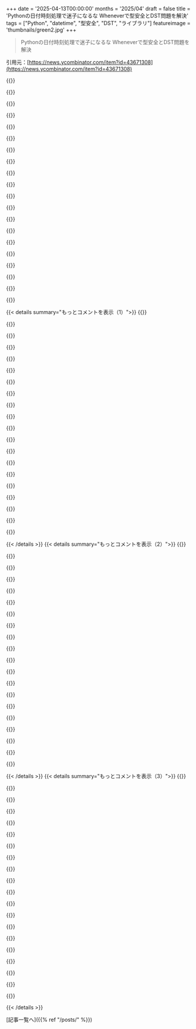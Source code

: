 +++
date = '2025-04-13T00:00:00'
months = '2025/04'
draft = false
title = 'Pythonの日付時刻処理で迷子になるな Wheneverで型安全とDST問題を解決'
tags = ["Python", "datetime", "型安全", "DST", "ライブラリ"]
featureimage = 'thumbnails/green2.jpg'
+++

> Pythonの日付時刻処理で迷子になるな Wheneverで型安全とDST問題を解決

引用元：[https://news.ycombinator.com/item?id=43671308](https://news.ycombinator.com/item?id=43671308)

{{<matomeQuote body="このライブラリの存在理由が書かれたブログ記事を読むのがおすすめだよ。「Ten Python datetime pitfalls, and what libraries are (not) doing about it」ってやつ。" userName="Hasnep" createdAt="2025-04-13T11:42:28" color="#ff33a1">}}

{{<matomeQuote body="https://dev.arie.bovenberg.net/blog/python-datetime-pitfalls... で、またしても考慮してなかったことが浮き彫りになったから、これを推すよ。<br>＞“https://infiniteundo.com/post/25326999628/falsehoods-program...　とか<br>https://news.ycombinator.com/item?id=4128208　も参考になるかもね”" userName="mdaniel" createdAt="2025-04-13T18:29:38" color="">}}

{{<matomeQuote body="当時HNで議論されてたね。<br>https://news.ycombinator.com/item?id=39417231<br>(147コメント)" userName="jwilk" createdAt="2025-04-13T15:47:09" color="">}}

{{<matomeQuote body="ベテランプログラマーだけど、datetimeオブジェクトを扱うときは、ユニットテストでできる限りのことをして、あとはエッジケースが適用されないことを祈るしかないんだよね。正直、内部の仕組みはよく分かってない。でも、LLMがバグを見つけてくれるかもしれないから、それはいいね。" userName="barbazoo" createdAt="2025-04-13T21:33:59" color="">}}

{{<matomeQuote body="めっちゃいい記事だね。" userName="JodieBenitez" createdAt="2025-04-13T13:36:02" color="#ff5c5c">}}

{{<matomeQuote body="標準ライブラリのLiskovの原則違反を解決してるのはいいね。標準ライブラリでは、dateは<で比較できるし、datetimeはdateの一種だけど、datetimeとdateを<で比較するとエラーになる。これが最近の仕事で悩みの種だったんだよね。この挙動のリスクを上回るメリットは何なんだろう。" userName="wesselbindt" createdAt="2025-04-13T09:53:57" color="#ff33a1">}}

{{<matomeQuote body="じゃあ、同値性の比較はどうするの？" userName="OJFord" createdAt="2025-04-13T11:11:51" color="">}}

{{<matomeQuote body="著者はブログで、datetimeがdateを継承すべきではないことが問題だと書いてる。継承してるのに比較できないのは、問題をさらに悪化させて、隠れたバグを生み出す原因になってるんだよね。" userName="scott_w" createdAt="2025-04-13T14:09:43" color="#785bff">}}

{{<matomeQuote body="何を期待してるの？この挙動をどう処理するかはたくさん方法があるから、許可されてないのは当然じゃない？datetime.dateを取り出して比較する？すべてのdateは真夜中のdatetimeだと仮定する？" userName="heavenlyblue" createdAt="2025-04-13T10:50:21" color="">}}

{{<matomeQuote body="問題は、比較が有効であるべきかってことじゃなくて、datetimeがdateであるべきではないってこと。「has a」の関係がせいぜいで、「is a」の関係であるべきではない。" userName="MrJohz" createdAt="2025-04-13T11:11:28" color="#ff33a1">}}

{{<matomeQuote body="wesselbindtが言いたかったのは、datetimeがdateを継承すべきじゃないってことだと思うよ。" userName="pkkm" createdAt="2025-04-13T11:13:29" color="">}}

{{<matomeQuote body="Arrow、Delorean、Pendulumとか色々試して、結局Wheneverに落ち着いたんだ。自分がdatetimeでやりたいことに合ってるし、活発にメンテナンスされてるみたいだし。他のライブラリだと、なんかエッジケースを見落としてるんじゃないかって不安が常にあったんだよね。Pendulumは特にAPIにそれが組み込まれてる気がする。" userName="JimDabell" createdAt="2025-04-13T10:00:07" color="#785bff">}}

{{<matomeQuote body="業界全体で、日付/時間/カレンダーライブラリをチェックするためのテストスイートが必要だね。ブラウザのAcidテストみたいなやつ。<br>Whenever、ありがとう！でも名前が残念。Wheneverって全然気にしないみたいに聞こえるけど、使うのは気にする人だけだよ！Shakiraもいるし、笑。名前候補は、Timelyとかpreciseとかpunctualとか。あと、イミュータビリティについても書くべき。" userName="mixmastamyk" createdAt="2025-04-13T20:39:17" color="#ff33a1">}}

{{<matomeQuote body="皮肉でもなんでもなく、そういうテストスイートって一瞬しか有効じゃないと思うんだよね。タイムゾーンのルールって常に変わってるから。だから<https://www.iana.org/time-zones>とか<https://www.oracle.com/java/technologies/javase/tzupdater-re...>があるんだよ。つい最近も2025-03-22にアップデートがあったし。" userName="mdaniel" createdAt="2025-04-13T20:51:04" color="">}}

{{<matomeQuote body="それなら、型同士の互換性とか、操作の失敗とかを確認するユニットテストと、最新のルールDBを取得してテストする統合テストが必要だね。" userName="NeutralForest" createdAt="2025-04-13T21:09:18" color="#38d3d3">}}

{{<matomeQuote body="現実世界を考慮する必要があるんじゃないかな？それに、実際のタイムゾーンに依存しなくても、様々なタイムゾーン定義の組み合わせをテストできるし。" userName="mixmastamyk" createdAt="2025-04-13T20:59:45" color="">}}

{{<matomeQuote body="標準ライブラリにこだわって、ドキュメントと変更履歴を注意深く読んで、必要な機能を自分で実装してるのって俺だけ？<br>依存関係はプロジェクトを殺すって学んだから。もちろん、Wheneverが素晴らしいって言ってるし、使い道もあると思うよ！" userName="apeters" createdAt="2025-04-13T11:05:20" color="">}}

{{<matomeQuote body="＞標準ライブラリにこだわるって人に。<br>俺は医療関係で働いてるんだけど、「ドキュメントを注意深く読んで、自分で実装する」のと「依存関係を追加する」のどっちか選べって言われたら、毎回依存関係を選ぶよ。<br>datetimeライブラリに関しては、Wheneverに切り替えるよ。変換とか、naive/aware datetimeの混乱で何度も痛い目にあってるから。" userName="stavros" createdAt="2025-04-13T11:38:47" color="#45d325">}}

{{<matomeQuote body="Wheneverみたいなライブラリが、標準として採用されてほしいな。短期的にはトレードオフだけど。依存関係は時限爆弾になりうるし、標準ライブラリは正しくて直感的であるべきだけど、そうじゃないときは何か手を打たないといけない。<br>Tom Scott & Computerphileの10年前の動画：tzの狂気 <https://www.youtube.com/watch?v=-5wpm-gesOY>" userName="jethkl" createdAt="2025-04-13T13:10:13" color="#ff5733">}}

{{<matomeQuote body="Pythonの標準ライブラリって、Rustで書かれてる部分ある？Wheneverが標準として採用されるには、それが大きな障害になると思う。" userName="mark-r" createdAt="2025-04-13T14:07:33" color="">}}

{{< details summary="もっとコメントを表示（1）">}}
{{<matomeQuote body="＞医療関係で働いてるんだけど、”ドキュメントや変更履歴を注意深く読んで、自分で関数を実装する”のと、”余分なdependencyを追加する”のどっちか選べって言われたら、毎回dependencyの方を選ぶよ。<br>これってソフトウェアエンジニアリングの残念な現状を物語ってるよね。ドキュメントを読むのすら面倒くさがって、誰かがpackageにしてPyPIにuploadしたってだけで、packageを盲目的にinstallするんだもん。<br>dependencyを追加したからってドキュメントを読まなくていいってわけじゃないし、codeを信用する必要も出てくるから、さらに負担が増えるんだよ。標準libraryは、どんなサードパーティlibraryよりも厳重にテストされてるし、ドキュメントも充実してるんだから。" userName="globular-toast" createdAt="2025-04-13T12:55:39" color="">}}

{{<matomeQuote body="＞最初はlibraryを使わずに自分でcodeを書くって言ってたのに、それに対してreplyしたら、今度はlibraryじゃなくて標準libraryを使うって話になってるじゃん。もう水掛け論はしないよ。" userName="stavros" createdAt="2025-04-13T13:02:17" color="">}}

{{<matomeQuote body="君がreplyしてる相手は、スレッドを始めた人とは違う人だよ。僕はまた別の人。<br>それに、最初のpostは「標準libraryにこだわるのは僕だけ？」って問いかけから始まってるじゃん。言ってることは一貫してるよ。" userName="filoeleven" createdAt="2025-04-13T14:27:25" color="#38d3d3">}}

{{<matomeQuote body="記事に出てくるlibraryは、標準libraryのfootgunをいくつか取り除いてくれるんだよ。footgunは確かにあるし、標準libraryを使うなら、自分で取り除く（か避ける）必要がある。楽な方法なんてないんだから、自分で取り除く（codeのテストも必要）、避ける（常に思い出して引っかからないようにする）、別のlibraryを使う、のどれかしかない。<br>「dependencyを使う」か「標準libraryにあるものを使う」かの二択で、他のcodeは全部同じ、ってわけじゃないんだよ。もしそうなら、libraryを書く意味なんてないし、`datetime`より優れたものを提供できないでしょ。" userName="stavros" createdAt="2025-04-13T14:31:59" color="#ff5c5c">}}

{{<matomeQuote body="標準libraryのfootgunを学んだからこそ、僕はソフトウェアdeveloperなんだよ。できる限りサードパーティlibraryよりも標準libraryを使うようにしてる。恐れる理由がわからないな。自分の仕事を覚えればいいだけじゃん。" userName="ok_dad" createdAt="2025-04-13T20:41:41" color="">}}

{{<matomeQuote body="footgunに対する対策が「自分の仕事を覚えろ」っていうんだったら、悪いけど、君はあんまり良いソフトウェアdeveloperじゃないね。" userName="stavros" createdAt="2025-04-13T20:51:35" color="">}}

{{<matomeQuote body="君は僕のことをよく知ってると思って「自分の仕事を覚えろ」って言ってきたから、同じようなfeedbackにもopenだと思ったんだ。" userName="stavros" createdAt="2025-04-15T18:46:54" color="">}}

{{<matomeQuote body="＞ドキュメントを読むのすら面倒くさがって、誰かがpackageにしてPyPIにuploadしたってだけで、packageを盲目的にinstallするんだもん。<br>それって藁人形論法だよね。「盲目的」なんて誰も言ってないじゃん。dependencyを追加することのprosとconsを注意深く検討して、それが理にかなってるっていう結論に至ることもあるでしょ。PyPIpackageの多くはDebianのstable repositoriesにあるし、それを追加のbarrierとして使うこともできる。" userName="mr_mitm" createdAt="2025-04-13T12:57:48" color="#ff33a1">}}

{{<matomeQuote body="まあコメント^^の人は「ちゃんとドキュメントとか変更履歴を読んで自分で実装するか、それとも外部ライブラリに頼るか」の選択肢を言ってるんだよね。<br><br>コメント^はそれに答えてるわけで、追加のライブラリを使うのは「ドキュメントをちゃんと読む」ことの代わりになるってことだと思う。<br><br>ライブラリがどれだけ信用できるか、どれだけ使われてるか、ちゃんとメンテされてるかとかも大事だよね。それから、やってることがどれだけ重要かにもよると思う。例えば、もし扱うdatetimeが限定的なら、ドキュメントをそこまで気にしないかも。でも、めちゃくちゃなdatetimeデータを扱うなら、ちゃんと読みたいよね。あと、分野によっては「標準」って思われてるライブラリもあるし。Pythonでcsv読むならpandas使うでしょ。自分でcsvパーサー書かないじゃん。それに、標準ライブラリならコードも読みやすくなるし。まあ、そんなライブラリはごく一部だけどね。" userName="freehorse" createdAt="2025-04-13T13:49:58" color="">}}

{{<matomeQuote body="めっちゃ使われてて「標準」って思われてるライブラリが、全然使われてない「ごく一部」のライブラリってことある？" userName="akerl_" createdAt="2025-04-13T21:53:40" color="">}}

{{<matomeQuote body="コメントの意味がよくわかんないんだよね。pandasはデータフレーム扱うときにめっちゃ使う例として挙げたんだけど。pandasってそんなに使われてない？何が言いたいのか教えてほしい。" userName="freehorse" createdAt="2025-04-15T08:10:06" color="">}}

{{<matomeQuote body="datetimeライブラリには落とし穴がいっぱいあるんだよねー。<br>だからFlake8プラグインを使って、特にヤバい落とし穴を防いでるよ。<br>https://github.com/jkittner/flake8-ban-utcnow" userName="EdwardDiego" createdAt="2025-04-13T11:28:14" color="#785bff">}}

{{<matomeQuote body="マジで誰だよutcnowなんて関数作ったやつ！<br>マジでイライラするわー。" userName="raverbashing" createdAt="2025-04-13T13:17:03" color="#ff5c5c">}}

{{<matomeQuote body="utcnowはマジでクソ。<br>datetime.timezone.utc作ったときに直すべきだったのに、直さなかったし。<br>代わりにdatetime.datetime.now(datetime.timezone.utc)を使うのがオススメ。<br>utcnowは非推奨にして、最終的には削除すべき。" userName="mark-r" createdAt="2025-04-13T14:15:04" color="#785bff">}}

{{<matomeQuote body="datetime.UTCってのがあるの最近知ったんだけど、datetime.timezone.utcのエイリアスなんだって。<br>ちょっとだけ短くなるから便利だよ。<br>from datetime import datetime, UTC<br>datetime.now(UTC)" userName="jessekv" createdAt="2025-04-13T14:45:07" color="#45d325">}}

{{<matomeQuote body="少数派なんだね、きっと。俺もそう思うよ。uuidライブラリを拡張してUUIDv7を作ったんだけど、意外と簡単に実装できたんだよね。でも「追加のコードをメンテしたくない」って理由で却下された。bitshiftのABIが変わるわけないじゃん！" userName="sgarland" createdAt="2025-04-13T12:24:05" color="">}}

{{<matomeQuote body="イチから作ると、見えない負債が生まれるんだよね。特に日付とかタイムゾーンを扱う場合はね。" userName="xandrius" createdAt="2025-04-13T12:48:37" color="">}}

{{<matomeQuote body="日付/時間の基盤を自分で作って、DSTの変更とか国/タイムゾーンの変更に対応するとか、マジで考えられない。そんな時間ないわ。<br>もっとクレイジーなのは、文字コード変換を自分で実装することくらいだな。" userName="brookst" createdAt="2025-04-13T14:15:35" color="#38d3d3">}}

{{<matomeQuote body="アップデートが必要になった時に急に消えちゃうライブラリは、隠れた負債みたいなもんだよね。" userName="raverbashing" createdAt="2025-04-13T13:08:24" color="">}}

{{<matomeQuote body="サービスは消えるけど、ライブラリは劣化するか、自作のと同じくらい簡単に壊れると思うよ（プラットフォームが原因の場合）。自作のは1人でメンテするけど、ライブラリは100人以上が協力できる可能性あるし。俺なら絶対ライブラリ使うな。" userName="xandrius" createdAt="2025-04-13T14:20:53" color="#38d3d3">}}


{{< /details >}}
{{< details summary="もっとコメントを表示（2）">}}
{{<matomeQuote body="＞ライブラリは劣化するか、自作のと同じくらい簡単に壊れる<br>それな。<br>＞自作のは1人でメンテ、ライブラリは100人以上が協力<br>100人も協力するライブラリなんてごく一部じゃん。ほとんどの場合、自分で修正することになるよ。dependencyのdependencyとか最悪。バージョン上げたら自分のコードが壊れるとか（Pythonだけじゃないかもだけど）。" userName="raverbashing" createdAt="2025-04-13T15:52:08" color="">}}

{{<matomeQuote body="なんで開発者って定期的にdependencyをアップデートしないの？信じられない。ちょっとずつアップデートすれば、後でまとめてアップデートする時の大変さを避けられるのに。dependency固定はマジでアンチパターンだと思う。ちゃんとアップデートしてるとこは、ソフトウェア開発のやり方も良い傾向にある気がする。" userName="no_wizard" createdAt="2025-04-13T20:01:37" color="#ff5733">}}

{{<matomeQuote body="dependencyアップデートに時間かけても、新しい機能は増えないからね。それに、アップデートって何か壊れるリスクあるし。dependency固定しないと、関係ないcommitが原因でコードが壊れて、デバッグがマジで大変になる可能性も。最新バージョンをすぐに入れるのも怖いし。月1～2回、アップデートに時間割くのが良い落としどころかな。" userName="crote" createdAt="2025-04-13T20:45:32" color="#45d325">}}

{{<matomeQuote body="dependencyのアップデートって1時間くらいで終わるよ？型チェックとかE2Eテストもやるから、壊れてない自信もてるし。minor/patch、majorって段階踏んでアップデートすれば、問題の場所も特定しやすいし。2週間おきくらいにやってるけど、他の作業に比べたら全然時間かからないよ。NPMだとマジ簡単。PythonだとPDMとかuv使ってる。" userName="MrJohz" createdAt="2025-04-14T04:27:45" color="#785bff">}}

{{<matomeQuote body="使ってるライブラリが全部semverをちゃんと守ってるとかマジ？こっちの地球じゃ、1.7.12から1.7.13に上げただけで何が起こるかマジで運ゲー。試してみて、エラーが出たら修正するしかない。package-Aとpackage-Fが仲悪いのが木曜の満月だけとか。" userName="mdaniel" createdAt="2025-04-13T20:46:01" color="#38d3d3">}}

{{<matomeQuote body="semverを完璧に守ってない場合もあるけど、うちはアップデートのインターバル決めてるよ。テストスイートが充実してるから、ほとんどの破損は自動で検出できるし。テストがしっかりしてれば、手作業は減らせる。だからdependencyの選択は慎重になるよね。ベストプラクティスに従ってれば、そんなに複雑じゃないと思う。" userName="no_wizard" createdAt="2025-04-13T21:07:11" color="#ff33a1">}}

{{<matomeQuote body="潰れるってほどじゃないけど、肥大化して技術的負債で動きが鈍くなることはあるよね。例えば、stdlibのDate API使って、moment.jsもdate-fnsも使うJSプロジェクトとか。lodash、ramdaとかのfunctional libraryもバラバラに使ってるとか。native fetchとaxiosをその時の気分で使ったり。コードレビューで無駄な時間取られる。" userName="ljm" createdAt="2025-04-13T14:27:21" color="">}}

{{<matomeQuote body="Dateの例は、難しい問題をきちんと解決する依存関係がどれだけ重要かを示す良い例かもね。Pythonのdatetimeライブラリがイマイチなら、Dateはマジでひどい。使うたびに後悔してるわ。結局、Dateでシンプルに済ませようとすると、ちゃんとした依存関係を使うよりも技術的負債が増えるんだよね。問題によっては、適切なツールを使うしかないってこと。DateのAPIとかPythonのdatetimeモジュールは、釘を締めるのにドライバーを使ってるようなもん。<br>他の例は、依存関係の使い方が下手なだけで、依存関係自体が悪いわけじゃないと思う。依存関係を入れるなら、ちゃんと考えて、価値があるか検討して、決定を記録して、一貫して使うべき。プロジェクトで依存関係がうまく使われてないからって、依存関係が全部ダメってわけじゃないよ。" userName="MrJohz" createdAt="2025-04-13T15:43:32" color="#ff5c5c">}}

{{<matomeQuote body="ラッキーなことに、JSにはTemporalが登場するから最高だね。Pythonにはまだそういうの無いけど。" userName="Gare" createdAt="2025-04-13T18:13:25" color="">}}

{{<matomeQuote body="まあ、この記事で紹介されてるライブラリがあるじゃん。<br>それにJSでも、Temporalが広く使えるようになるにはまだ時間がかかるよ（Firefoxでは数か月後には実装されるかもだけど、Safariではまだfeature flagが必要だし、Chromeではまだ実装されてないと思う）。それまでは、polyfillを使うのが理にかなってるよね。つまり、またライブラリ。<br>依存関係は賢く選ぶべきだけど、言いたいのは、依存関係を賢く使うことで技術的負債を減らせるってこと。標準ライブラリに入ってるからって、複雑なトピックに下手なアプローチをすると、後々問題になるよ。" userName="MrJohz" createdAt="2025-04-13T20:21:01" color="">}}

{{<matomeQuote body="みんなが言ってるように、stdlibには落とし穴がたくさんあるよね。<br>でも、俺もそう思うんだけど、それらの落とし穴を知って、うまく付き合っていくのが大事なんじゃないかな。<br>俺も君と同じで、そういう落とし穴を避けるために自分でコードを書く方が、新しい落とし穴やサブ依存関係を持ち込むライブラリを入れるよりも好きだな。" userName="mvanbaak" createdAt="2025-04-13T12:46:27" color="">}}

{{<matomeQuote body="つまり、君のプロジェクトは、独自の「lib」として、バラバラな時間関数を持つことになるんだね。しかも、小さなバグがあるかもしれない。それなら、ちゃんとテストされてメンテナンスされてるライブラリの方がいいな。" userName="matsemann" createdAt="2025-04-13T12:55:36" color="#ff5c5c">}}

{{<matomeQuote body="日付と時刻の関数に必要な「lib」なんて、あってないようなもんだよ。<br>まあ、ライブラリのメンテナーが作ったテストに頼るんじゃなくて、自分でコードパスのテストを作らないといけないけどね。" userName="mvanbaak" createdAt="2025-04-13T13:02:15" color="">}}

{{<matomeQuote body="それって簡単に直せるんじゃない？`whenever[pure]`としてリリースすればいいじゃん。コメントするよりissue書く方が時間かからないと思うよ。" userName="stavros" createdAt="2025-04-13T11:09:47" color="">}}

{{<matomeQuote body="作者です。issueでの長い議論をまとめると:<br>1. pure Pythonパッケージが大好き。Rustを強制されるべきではない。pure-Pythonのインストールをできるだけ簡単にしたい。<br>2. PyPiで名前を分けると（extrasの有無にかかわらず）、ライブラリがwheneverに依存するときに混乱が生じる：whenever-pyとwhenever-rustのどっちに依存すべき？片方がもう片方を「上書き」すると、さらに混乱する。<br>3. ほとんどのユーザーは「pip install whenever」して「高速」版を使い始めることを期待する。<br>俺としては、(3)と(2)が(1)よりも重要だから、(1)が少し面倒になるのは仕方ないと思ってる。<br>でも、何か見落としてるかもしれない。上記のissueを読んで、意見を追加してね。<br>edit：フォーマット" userName="ariebovenberg" createdAt="2025-04-13T15:47:35" color="#ff5c5c">}}

{{<matomeQuote body="1．Rust版って、本当に余計な手間をかけるほど速いの？ 実用的なコードで、ベンチマークだけじゃなくて本当に速いのかな？<br>2．`pip install whenever`でpure-Python版が入って、`pip install whenever-rust`でRustの追加機能が入るのが自然だと思うな。両方同時にインストールできて、pure-Python版がRust実装を検知して使えるようにするとか。" userName="Kwpolska" createdAt="2025-04-13T17:11:44" color="">}}

{{<matomeQuote body="psycopg[binary]みたいな感じで、Rustバイナリをextrasとして分離して、存在すればインポート（`whenever[binary]`でインストールした場合）するようにして、なければvanillaのPython版を使うってのはどうかな。具体的なことはよくわからんけど、アイデアとして。" userName="sirfz" createdAt="2025-04-13T20:17:30" color="">}}

{{<matomeQuote body="挙げられたライブラリは、ネイティブライブラリを使うメリットが大きいよね。だって、有名なライブラリをラップしてて、安全で機能も充実してるってわかってるし、パフォーマンスの向上も目に見える形でわかるし。でも今回は、ラップするRustライブラリがないし、日時ライブラリの性能がアプリ全体の性能に影響を与えるとは思えないな（カレンダーアプリとかは別かもだけど）。" userName="Kwpolska" createdAt="2025-04-13T19:58:46" color="">}}

{{<matomeQuote body="datetimeの処理は、特にパースやフォーマットでボトルネックになる可能性は十分あるよ。例えば、日付入りの巨大なcsvファイルをdataclassに変換するみたいな単純な処理でもね。<br>特に、cpythonのdatetimeのデフォルト実装はCモジュールだし(pure python版へのフォールバックあり)。<br>https://github.com/python/cpython/blob/main/Modules/_datetim...<br>このライブラリの場合に正当化されるかは別として、stdlibのdatetimeとパフォーマンスで競合したいなら、一部をコンパイルする必要があると思う。" userName="karlicoss" createdAt="2025-04-14T00:33:33" color="#ff5733">}}

{{<matomeQuote body="＞pure-Python版はソースからビルドする必要があって、特別なフラグを渡さないといけないから、requirements.txtには書けないよ。<br>requirements.txtにはどんなフラグでも書けるよ。別のtxtファイルをrequireするとか。でも、modernなpyproject.tomlのツールだと、dependenciesの配列に簡単には書けないかもね。" userName="OJFord" createdAt="2025-04-13T11:15:13" color="">}}


{{< /details >}}
{{< details summary="もっとコメントを表示（3）">}}
{{<matomeQuote body="特別なフラグは環境変数だから、requirements.txtには書けないんだよ。<br>https://whenever.readthedocs.io/en/latest/faq.html#how-can-i..." userName="Kwpolska" createdAt="2025-04-13T11:32:39" color="">}}

{{<matomeQuote body="timezoneの混乱を解決する上で、timezoneを場所で表現するってことが大きな発見だったんだよね。”Pacific Standard Time”みたいな曖昧な言葉は避けて、”Vancouver/Canada”みたいな場所を指定するべき。そっちの方がみんなが期待する動きになるし、管轄区域がどんな時間に関する変な決定をしても対応できる。" userName="kelseydh" createdAt="2025-04-14T04:17:57" color="#45d325">}}

{{<matomeQuote body="俺の経験上、ちゃんとしたdate/timeライブラリは全部”tz database”のtimezone IDを使ってるよ。<br>https://en.wikipedia.org/wiki/Tz_database<br>ここのリストを検索してもさ:<br>https://en.wikipedia.org/wiki/List_of_tz_database_time_zones<br>”Pacific Standard Time”も”Vancouver/Canada”も見つからないけど、”America/Vancouver”はあるね。" userName="throwaway2037" createdAt="2025-04-14T04:34:35" color="">}}

{{<matomeQuote body="経験則として、何かが起こった時間を記録するならUTCを使って、将来の予定を立てるならローカル時間とtimezone名（例：`Europe/London`）を使う。" userName="JimDabell" createdAt="2025-04-14T07:47:30" color="#785bff">}}

{{<matomeQuote body="へー、Pandasの日時比較がないんだ。Pandasって一番日付扱ってそうなのに。意外。" userName="wodenokoto" createdAt="2025-04-13T10:52:27" color="">}}

{{<matomeQuote body="＞パフォーマンスが最優先じゃないなら、Pure Python版もあるよ。<br>だったらPure Python版のベンチマークも見たいよね。Arrowより遅かったら意味なくね？" userName="qwertox" createdAt="2025-04-13T13:42:00" color="">}}

{{<matomeQuote body="作者です。FAQに軽く書いてます。<br>＞ざっくりベンチマークだと、Pure Python版はRust版より10倍遅くて、標準ライブラリより5倍遅いけど、PendulumとArrowよりは（だいたい）速いよ。<br>Rust版は全部速いけどね。操作によって速度違うから”だいたい”。<br>ArrowやPendulumよりめっちゃ遅いってことはないよ。<br>時間できたらPure Python版の比較も追加するかも。" userName="ariebovenberg" createdAt="2025-04-13T15:58:23" color="#ff5733">}}

{{<matomeQuote body="ありがとうございます。FAQ読んでなくてごめんなさい。ライブラリ共有してくれて感謝です。" userName="qwertox" createdAt="2025-04-13T18:18:02" color="">}}

{{<matomeQuote body="いえいえ。READMEでPure Pythonに触れた後、ベンチマークグラフにいないのは不自然ですよね。" userName="ariebovenberg" createdAt="2025-04-13T18:41:15" color="">}}

{{<matomeQuote body="パフォーマンスが気になるのってどんな時だろ？datetimeって短命なオブジェクトだと思うんだけど。コード全体にdatetimeオブジェクトが散らばってるのは嫌だよね。<br>ほとんどUTCで十分でしょ。範囲でフィルタリングとか集計したい時にtz付きのdatetime使って、UTCに変換してintで比較すれば良いじゃん。<br>Wheneverが扱うのってdatetimeが長生きするケース？そんなの必要なくね？<br>クライアントからtz受け取ったら即UTC変換、どうしてもtzが必要なら別に保存すれば良いし（カレンダーとか）。" userName="vjerancrnjak" createdAt="2025-04-13T11:41:34" color="">}}

{{<matomeQuote body="カレンダー関連でしょ。タイムゾーン付きで保存する必要がある。特に繰り返しのイベント。<br>ランチがDSTで12時から1時に変わったら嫌じゃん。<br>サーバー関連のカレンダーは常に変換しまくる。将来のイベント変換は国のDSTが変わると変わるからUTCで長期保存できないし。" userName="crazygringo" createdAt="2025-04-13T15:37:34" color="#ff5c5c">}}

{{<matomeQuote body="ランチは日付じゃなくて時間でしょ。datetimeが短命ならどうしたいか決めるべき。<br>UTCじゃなくて時間で保存すれば良いじゃん。<br>カレンダーの標準は無視してるかも。datetimeライブラリの変なところをまとめた記事を読んだけど、タイムゾーン付きdatetimeが長生きすることを前提にしてる気がする。<br>ありえない時間でdatetimeを作るとか。" userName="vjerancrnjak" createdAt="2025-04-13T18:38:51" color="">}}

{{<matomeQuote body="毎週ランチは12時だよ。DSTのせいでランチの間隔時間が変わるんだよ。" userName="crazygringo" createdAt="2025-04-13T19:40:30" color="">}}

{{<matomeQuote body=" disagreementがよくわかんないんだけど、結局言ってることは相手と同じじゃね？つまり、予定は特定の時間にあることであって、DSTでズレる必要のある繰り返しdatetimeじゃないってことだよね。" userName="therealpygon" createdAt="2025-04-14T13:35:16" color="">}}

{{<matomeQuote body="何がわかんないのかマジでわかんないんだけど？<br>ランチが recurring なら、常に同じローカル時間だけど、DSTのせいでUTCは違うじゃん。計算するにはdatetimeが必要で、最初からtimeやUTCだけじゃダメ。そこんとこ、マジわかんない？" userName="crazygringo" createdAt="2025-04-14T13:54:25" color="#ff5733">}}

{{<matomeQuote body="ランチを recurring event とするなら、毎日12時（time）に発生するイベントって定義できるよね。<br>timezone無視して12時って表示したいんでしょ？<br>start_utcとend_utcの間のイベントを表示するなら、ローカルdatetime作ってUTCに変換してfrontendに送ればいいじゃん。<br>存在しない時間とかは別途対応が必要だけど、Wheneverがエラー出すのはgood。<br>＞Lunch as a recurring event in this particular setting is defined as a daily (recurrence type enum) event occurring at 12 (time).<br>＞You’ve also stated you want to ignore the timezone and display 12 in whatever tz.<br>＞So if my interface is all events between start_utc and end_utc I will construct local datetime and can convert it to UTC and send it to frontend.<br>＞The problem with hours that don’t exist in a tz/DST needs to be dealt with separately and given Whenever raises an error and datetime does not is good。" userName="vjerancrnjak" createdAt="2025-04-14T16:30:12" color="">}}

{{<matomeQuote body="マジで何言ってんのかわかんねー。<br>＞You’ve also stated you want to ignore the timezone and display 12 in whatever tz.　って言ってるけど、言ってないし。「timezoneと一緒に保存する必要がある」って言ってるじゃん。ランチは特定のtimezoneに属するに決まってるだろ。<br>＞Yet again, no need for long lived datetime.　って、どこからそんな話が出てくるんだよ。データベースに保存するんだから、カレンダーが2年先まで行くなら、datetimeは少なくとも2年は生きるだろ。<br>datetimeライブラリは必要ないって言いたいのか？意味不明。floating point numbersは必要ないって言うのと同じくらい意味不明。long-lived datetimesは、カレンダーとかスケジューリングでは普通に必要なものだろ。use caseがないって言うなら、もう知らん。" userName="crazygringo" createdAt="2025-04-14T17:15:59" color="#785bff">}}

{{<matomeQuote body="＞You don't want your scheduled lunch to move from 12 to 1 because it's DST.　だから、lunchを`datetime`として保存しない。`time`として保存して、表示するときにローカルdatetimeで12時になるようにする。RFC 5545を見てよ。日本からルーマニアに引っ越しても、12時として保存された`time`を表示すればいい。<br>recurring eventは、12時って情報だけでOK。`datetime`は役に立たない。workshiftの問題も同じ。<br>＞If my calendar goes 2 years in the future, these datetimes live for 2 years at least.　なんでrecurring eventを具現化するんだ？ベトナムからスペインに引っ越したら、lunchを全部スペイン時間に直すのか？それは間違い。<br>＞It sounds like you're arguing that datetime libraries don't need to exist.　誤解しないで。datetime-with-tzからUTCに変換して比較とかするのがおかしいと思ってるだけ。大量のdatetime-with-tzを保存する必要があるケースが想像できない。" userName="vjerancrnjak" createdAt="2025-04-14T23:01:05" color="">}}

{{<matomeQuote body="未来のdatetimeをoffset付きで保存しないとは言ってないよ。それってミスじゃない？って思ってるだけ。timezone付きのdatetimeを保存する人は、全部parseする必要があるから性能が必要だけど、そもそもそれが本当に必要なケースって少ない気がする。<br>RFC 5545はfloating timeを導入して、lunchがtimezoneに関係なく12時に表示されるようにしてるんだと思う。" userName="vjerancrnjak" createdAt="2025-04-15T19:05:24" color="">}}

{{<matomeQuote body="話は変わるけど、世界はDSTをなくすべき。今、日本でDSTのない生活を楽しんでるけど、世界中の人がこれくらいの敬意を公式な時計から受けるべきだと思う。" userName="snvzz" createdAt="2025-04-13T11:11:32" color="#38d3d3">}}


{{< /details >}}


[記事一覧へ]({{% ref "/posts/" %}})
